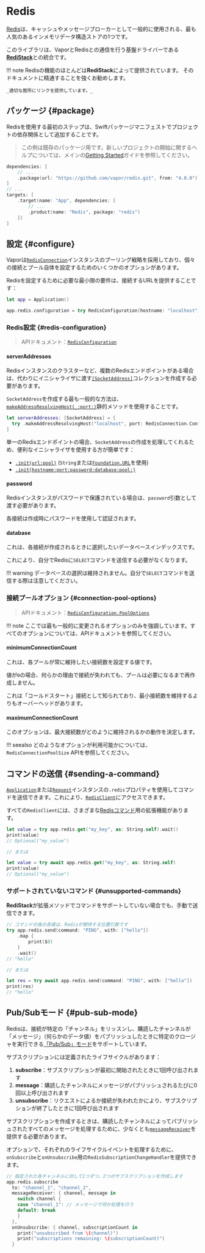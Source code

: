 # Redis

[Redis](https://redis.io/)は、キャッシュやメッセージブローカーとして一般的に使用される、最も人気のあるインメモリデータ構造ストアの1つです。

このライブラリは、VaporとRedisとの通信を行う基盤ドライバーである[**RediStack**](https://github.com/swift-server/RediStack)との統合です。

!!! note
    Redisの機能のほとんどは**RediStack**によって提供されています。
    そのドキュメントに精通することを強くお勧めします。
    
    _適切な箇所にリンクを提供しています。_

## パッケージ {#package}

Redisを使用する最初のステップは、Swiftパッケージマニフェストでプロジェクトの依存関係として追加することです。

> この例は既存のパッケージ用です。新しいプロジェクトの開始に関するヘルプについては、メインの[Getting Started](../getting-started/hello-world.md)ガイドを参照してください。

```swift
dependencies: [
    // ...
    .package(url: "https://github.com/vapor/redis.git", from: "4.0.0")
]
// ...
targets: [
    .target(name: "App", dependencies: [
        // ...
        .product(name: "Redis", package: "redis")
    ])
]
```

## 設定 {#configure}

Vaporは[`RedisConnection`](https://swiftpackageindex.com/swift-server/RediStack/main/documentation/redistack/redisconnection)インスタンスのプーリング戦略を採用しており、個々の接続とプール自体を設定するためのいくつかのオプションがあります。

Redisを設定するために必要な最小限の要件は、接続するURLを提供することです：

```swift
let app = Application()

app.redis.configuration = try RedisConfiguration(hostname: "localhost")
```

### Redis設定 {#redis-configuration}

> APIドキュメント：[`RedisConfiguration`](https://api.vapor.codes/redis/documentation/redis/redisconfiguration)

#### serverAddresses

Redisインスタンスのクラスターなど、複数のRedisエンドポイントがある場合は、代わりにイニシャライザに渡す[`[SocketAddress]`](https://swiftpackageindex.com/apple/swift-nio/main/documentation/niocore/socketaddress)コレクションを作成する必要があります。

`SocketAddress`を作成する最も一般的な方法は、[`makeAddressResolvingHost(_:port:)`](https://swiftpackageindex.com/apple/swift-nio/main/documentation/niocore/socketaddress/makeaddressresolvinghost(_:port:))静的メソッドを使用することです。

```swift
let serverAddresses: [SocketAddress] = [
  try .makeAddressResolvingHost("localhost", port: RedisConnection.Configuration.defaultPort)
]
```

単一のRedisエンドポイントの場合、`SocketAddress`の作成を処理してくれるため、便利なイニシャライザを使用する方が簡単です：

- [`.init(url:pool)`](https://api.vapor.codes/redis/documentation/redis/redisconfiguration/init(url:tlsconfiguration:pool:)-o9lf) (`String`または[`Foundation.URL`](https://developer.apple.com/documentation/foundation/url)を使用)
- [`.init(hostname:port:password:database:pool:)`](https://api.vapor.codes/redis/documentation/redis/redisconfiguration/init(hostname:port:password:tlsconfiguration:database:pool:))

#### password

Redisインスタンスがパスワードで保護されている場合は、`password`引数として渡す必要があります。

各接続は作成時にパスワードを使用して認証されます。

#### database

これは、各接続が作成されるときに選択したいデータベースインデックスです。

これにより、自分でRedisに`SELECT`コマンドを送信する必要がなくなります。

!!! warning
    データベースの選択は維持されません。自分で`SELECT`コマンドを送信する際は注意してください。

### 接続プールオプション {#connection-pool-options}

> APIドキュメント：[`RedisConfiguration.PoolOptions`](https://api.vapor.codes/redis/documentation/redis/redisconfiguration/pooloptions)

!!! note
    ここでは最も一般的に変更されるオプションのみを強調しています。すべてのオプションについては、APIドキュメントを参照してください。

#### minimumConnectionCount

これは、各プールが常に維持したい接続数を設定する値です。

値が`0`の場合、何らかの理由で接続が失われても、プールは必要になるまで再作成しません。

これは「コールドスタート」接続として知られており、最小接続数を維持するよりもオーバーヘッドがあります。

#### maximumConnectionCount

このオプションは、最大接続数がどのように維持されるかの動作を決定します。

!!! seealso
    どのようなオプションが利用可能かについては、`RedisConnectionPoolSize` APIを参照してください。

## コマンドの送信 {#sending-a-command}

[`Application`](https://api.vapor.codes/vapor/documentation/vapor/application)または[`Request`](https://api.vapor.codes/vapor/documentation/vapor/request)インスタンスの`.redis`プロパティを使用してコマンドを送信できます。これにより、[`RedisClient`](https://swiftpackageindex.com/swift-server/RediStack/main/documentation/redistack/redisclient)にアクセスできます。

すべての`RedisClient`には、さまざまな[Redisコマンド](https://redis.io/commands)用の拡張機能があります。

```swift
let value = try app.redis.get("my_key", as: String.self).wait()
print(value)
// Optional("my_value")

// または

let value = try await app.redis.get("my_key", as: String.self)
print(value)
// Optional("my_value")
```

### サポートされていないコマンド {#unsupported-commands}

**RediStack**が拡張メソッドでコマンドをサポートしていない場合でも、手動で送信できます。

```swift
// コマンドの後の各値は、Redisが期待する位置引数です
try app.redis.send(command: "PING", with: ["hello"])
    .map {
        print($0)
    }
    .wait()
// "hello"

// または

let res = try await app.redis.send(command: "PING", with: ["hello"])
print(res)
// "hello"
```

## Pub/Subモード {#pub-sub-mode}

Redisは、接続が特定の「チャンネル」をリッスンし、購読したチャンネルが「メッセージ」（何らかのデータ値）をパブリッシュしたときに特定のクロージャを実行できる[「Pub/Sub」モード](https://redis.io/topics/pubsub)をサポートしています。

サブスクリプションには定義されたライフサイクルがあります：

1. **subscribe**：サブスクリプションが最初に開始されたときに1回呼び出されます
1. **message**：購読したチャンネルにメッセージがパブリッシュされるたびに0回以上呼び出されます
1. **unsubscribe**：リクエストによるか接続が失われたかにより、サブスクリプションが終了したときに1回呼び出されます

サブスクリプションを作成するときは、購読したチャンネルによってパブリッシュされたすべてのメッセージを処理するために、少なくとも[`messageReceiver`](https://swiftpackageindex.com/swift-server/RediStack/main/documentation/redistack/redissubscriptionmessagereceiver)を提供する必要があります。

オプションで、それぞれのライフサイクルイベントを処理するために、`onSubscribe`と`onUnsubscribe`用の`RedisSubscriptionChangeHandler`を提供できます。

```swift
// 指定された各チャンネルに対して1つずつ、2つのサブスクリプションを作成します
app.redis.subscribe
  to: "channel_1", "channel_2",
  messageReceiver: { channel, message in
    switch channel {
    case "channel_1": // メッセージで何か処理を行う
    default: break
    }
  },
  onUnsubscribe: { channel, subscriptionCount in
    print("unsubscribed from \(channel)")
    print("subscriptions remaining: \(subscriptionCount)")
  }
```
